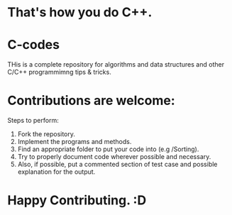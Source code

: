 # That's how you do C++.

# C-codes

THis is a complete  repository for algorithms and data structures and other C/C++ programmimng tips & tricks.

# Contributions are welcome:

Steps to perform:
1. Fork the repository.
2. Implement the programs and methods.
3. Find an appropriate folder to put your code into (e.g /Sorting).
4. Try to properly document code wherever possible and necessary.
5. Also, if possible, put a commented section of test case and possible explanation for the output.

# Happy Contributing. :D
